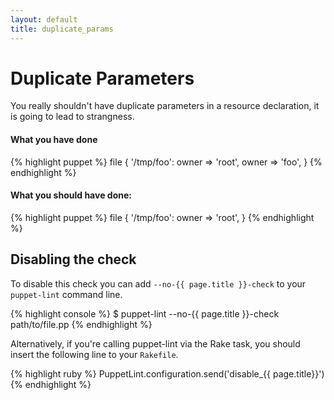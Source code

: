 ```yaml
---
layout: default
title: duplicate_params
---
```


# Duplicate Parameters

You really shouldn't have duplicate parameters in a resource declaration, it is
going to lead to strangness.

#### What you have done
{% highlight puppet %}
file { '/tmp/foo':
  owner  => 'root',
  owner  => 'foo',
}
{% endhighlight %}

#### What you should have done:
{% highlight puppet %}
file { '/tmp/foo':
  owner  => 'root',
}
{% endhighlight %}

## Disabling the check

To disable this check you can add `--no-{{ page.title }}-check` to your
`puppet-lint` command line.

{% highlight console %}
$ puppet-lint --no-{{ page.title }}-check path/to/file.pp
{% endhighlight %}

Alternatively, if you're calling puppet-lint via the Rake task, you should
insert the following line to your `Rakefile`.

{% highlight ruby %}
PuppetLint.configuration.send('disable_{{ page.title}}')
{% endhighlight %}
